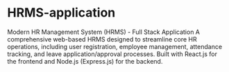 # HRMS-application
Modern HR Management System (HRMS) - Full Stack Application  A comprehensive web-based HRMS designed to streamline core HR operations, including user registration, employee management, attendance tracking, and leave application/approval processes. Built with React.js for the frontend and Node.js (Express.js) for the backend.
